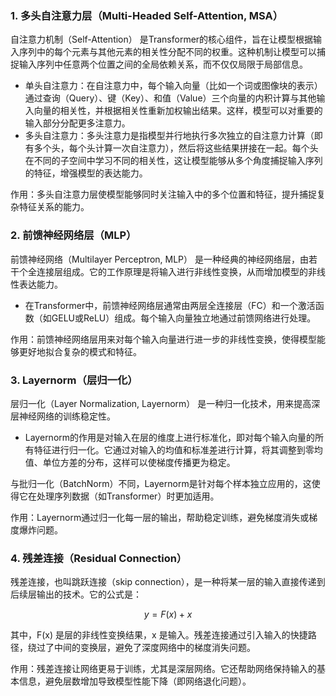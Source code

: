 ### 1. 多头自注意力层（Multi-Headed Self-Attention, MSA）

自注意力机制（Self-Attention） 是Transformer的核心组件，旨在让模型根据输入序列中的每个元素与其他元素的相关性分配不同的权重。这种机制让模型可以捕捉输入序列中任意两个位置之间的全局依赖关系，而不仅仅局限于局部信息。

* 单头自注意力：在自注意力中，每个输入向量（比如一个词或图像块的表示）通过查询（Query）、键（Key）、和值（Value）三个向量的内积计算与其他输入向量的相关性，并根据相关性重新加权输出结果。这样，模型可以对重要的输入部分分配更多注意力。
* 多头自注意力：多头注意力是指模型并行地执行多次独立的自注意力计算（即有多个头，每个头计算一次自注意力），然后将这些结果拼接在一起。每个头在不同的子空间中学习不同的相关性，这让模型能够从多个角度捕捉输入序列的特征，增强模型的表达能力。

作用：多头自注意力层使模型能够同时关注输入中的多个位置和特征，提升捕捉复杂特征关系的能力。

### 2. 前馈神经网络层（MLP）

前馈神经网络（Multilayer Perceptron, MLP） 是一种经典的神经网络层，由若干个全连接层组成。它的工作原理是将输入进行非线性变换，从而增加模型的非线性表达能力。

* 在Transformer中，前馈神经网络层通常由两层全连接层（FC）和一个激活函数（如GELU或ReLU）组成。每个输入向量独立地通过前馈网络进行处理。

作用：前馈神经网络层用来对每个输入向量进行进一步的非线性变换，使得模型能够更好地拟合复杂的模式和特征。

### 3. Layernorm（层归一化）

层归一化（Layer Normalization, Layernorm） 是一种归一化技术，用来提高深层神经网络的训练稳定性。

* Layernorm的作用是对输入在层的维度上进行标准化，即对每个输入向量的所有特征进行归一化。它通过对输入的均值和标准差进行计算，将其调整到零均值、单位方差的分布，这样可以使梯度传播更为稳定。

与批归一化（BatchNorm）不同，Layernorm是针对每个样本独立应用的，这使得它在处理序列数据（如Transformer）时更加适用。

作用：Layernorm通过归一化每一层的输出，帮助稳定训练，避免梯度消失或梯度爆炸问题。

### 4. 残差连接（Residual Connection）

残差连接，也叫跳跃连接（skip connection），是一种将某一层的输入直接传递到后续层输出的技术。它的公式是：

$$
y = F(x) + x
$$

其中，F(x) 是层的非线性变换结果，x 是输入。残差连接通过引入输入的快捷路径，绕过了中间的变换层，避免了深度网络中的梯度消失问题。

作用：残差连接让网络更易于训练，尤其是深层网络。它还帮助网络保持输入的基本信息，避免层数增加导致模型性能下降（即网络退化问题）。
